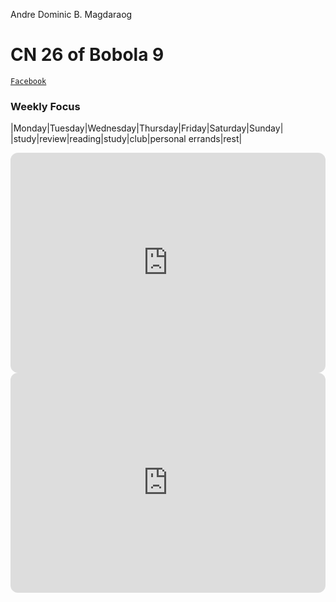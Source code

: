 Andre Dominic B. Magdaraog
# CN 26 of Bobola 9

[`Facebook`](https://www.facebook.com/profile.php?id=100071407076835)

### Weekly Focus
|Monday|Tuesday|Wednesday|Thursday|Friday|Saturday|Sunday|
|study|review|reading|study|club|personal errands|rest|

<iframe style="border-radius:12px" src="https://open.spotify.com/embed/track/2D4dV2KXDTszzJ3p3cFqhA?utm_source=generator" width="100%" height="352" frameBorder="0" allowfullscreen="" allow="autoplay; clipboard-write; encrypted-media; fullscreen; picture-in-picture" loading="lazy"></iframe>

<iframe style="border-radius:12px" src="https://open.spotify.com/embed/playlist/3UsDTZmwmWdH9gjKYRVrSG?utm_source=generator" width="100%" height="352" frameBorder="0" allowfullscreen="" allow="autoplay; clipboard-write; encrypted-media; fullscreen; picture-in-picture" loading="lazy"></iframe>
